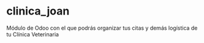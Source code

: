 # clinica_joan
Módulo de Odoo con el que podrás organizar tus citas y demás logística de tu Clínica Veterinaria
